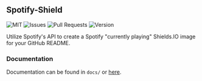 ## Spotify-Shield

![MIT](https://img.shields.io/github/license/Ekstropiya/Spotify-Shield)
![Issues](https://img.shields.io/github/issues/Ekstropiya/Spotify-Shield)
![Pull Requests](https://img.shields.io/github/issues-pr/Ekstropiya/Spotify-Shield?label=pull%20requests)
![Version](https://img.shields.io/github/v/tag/Ekstropiya/Spotify-Shield)

Utilize Spotify's API to create a Spotify "currently playing" Shields.IO image for your GitHub README. 

### Documentation

Documentation can be found in ``docs/`` or [here](docs/README.md).
